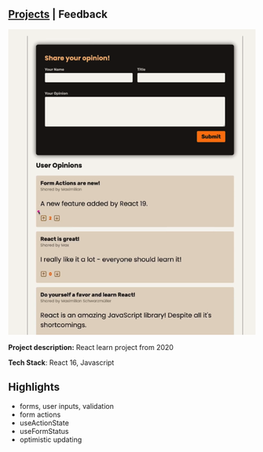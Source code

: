 ## [Projects](/portfolio/) | Feedback

<img src="../images/feedback/home.png"/>

**Project description:** React learn project from 2020

**Tech Stack**: React 16, Javascript

## Highlights
- forms, user inputs, validation
- form actions
- useActionState
- useFormStatus
- optimistic updating